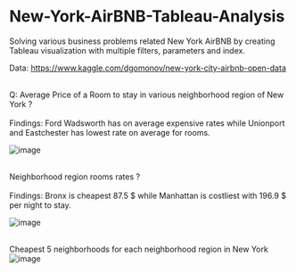 # New-York-AirBNB-Tableau-Analysis
Solving various business problems related New York AirBNB by creating Tableau visualization with multiple filters, parameters and index.


Data: 
https://www.kaggle.com/dgomonov/new-york-city-airbnb-open-data

<br>Q: Average Price of a Room to stay in various neighborhood region of New York ? </br>
<br>Findings: Ford Wadsworth has on average expensive rates while Unionport and Eastchester has lowest rate on average for rooms. </br>

![image](https://user-images.githubusercontent.com/55294349/118284692-b0dc6b80-b49e-11eb-8eb4-691cb5aca7f1.png)

<br> Neighborhood region rooms rates ? </br>
<br> Findings: Bronx is cheapest 87.5 $ while Manhattan is costliest with 196.9 $ per night to stay.</br>

![image](https://user-images.githubusercontent.com/55294349/118285908-ef265a80-b49f-11eb-8381-706eaa529025.png)

<br> Cheapest 5 neighborhoods for each neighborhood region in New York </br>
![image](https://user-images.githubusercontent.com/55294349/118286923-f5690680-b4a0-11eb-83ff-50ef83e3428b.png)








